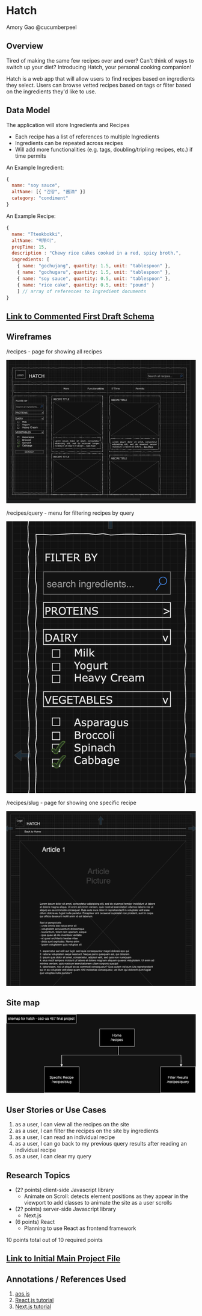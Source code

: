 # Hatch
Amory Gao
@cucumberpeel

## Overview

Tired of making the same few recipes over and over? Can't think of ways to switch up your diet? Introducing Hatch, your personal cooking companion!

Hatch is a web app that will allow users to find recipes based on ingredients they select. Users can browse vetted recipes based on tags or filter based on the ingredients they'd like to use.

## Data Model

The application will store Ingredients and Recipes

* Each recipe has a list of references to multiple Ingredients
* Ingredients can be repeated across recipes
* Will add more functionalities (e.g. tags, doubling/tripling recipes, etc.) if time permits

An Example Ingredient:

```javascript
{
  name: "soy sauce",
  altName: [{ "간장", "酱油" }]
  category: "condiment"
}
```

An Example Recipe:

```javascript
{
  name: "Tteokbokki",
  altName: "떡볶이",
  prepTime: 15,
  description : "Chewy rice cakes cooked in a red, spicy broth.",
  ingredients: [
    { name: "gochujang", quantity: 1.5, unit: "tablespoon" },
    { name: "gochugaru", quantity: 1.5, unit: "tablespoon" },
    { name: "soy sauce", quantity: 0.5, unit: "tablespoon" },
    { name: "rice cake", quantity: 0.5, unit: "pound" }
    ] // array of references to Ingredient documents
}
```

## [Link to Commented First Draft Schema](db.mjs)

## Wireframes

/recipes - page for showing all recipes

![list](documentation/hatch-all-recipes.png)

/recipes/query - menu for filtering recipes by query

![list create](documentation/hatch-filter.png)

/recipes/slug - page for showing one specific recipe

![list](documentation/hatch-recipes-slug.png)

## Site map

![sitemap](documentation/hatch-sitemap.drawio.png)

## User Stories or Use Cases

1. as a user, I can view all the recipes on the site
2. as a user, I can filter the recipes on the site by ingredients
3. as a user, I can read an individual recipe
4. as a user, I can go back to my previous query results after reading an individual recipe
5. as a user, I can clear my query

## Research Topics

* (2? points) client-side Javascript library
    * Animate on Scroll: detects element positions as they appear in the viewport to add classes to animate the site as a user scrolls
* (2? points) server-side Javascript library
    * Next.js
* (6 points) React
    * Planning to use React as frontend framework

10 points total out of 10 required points


## [Link to Initial Main Project File](app.mjs) 

## Annotations / References Used

1. [aos.js](https://github.com/michalsnik/aos)
2. [React.js tutorial](https://youtu.be/bMknfKXIFA8?si=xrV22t07Hnd49Stj)
3. [Next.js tutorial](https://nextjs.org/learn?utm_source=next-site&utm_medium=homepage-cta&utm_campaign=home)

